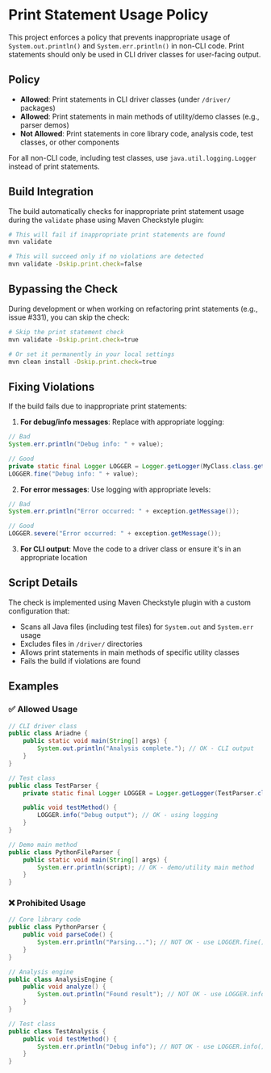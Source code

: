 # Print Statement Usage Policy

This project enforces a policy that prevents inappropriate usage of `System.out.println()` and `System.err.println()` in non-CLI code. Print statements should only be used in CLI driver classes for user-facing output.

## Policy

- **Allowed**: Print statements in CLI driver classes (under `/driver/` packages)
- **Allowed**: Print statements in main methods of utility/demo classes (e.g., parser demos)
- **Not Allowed**: Print statements in core library code, analysis code, test classes, or other components

For all non-CLI code, including test classes, use `java.util.logging.Logger` instead of print statements.

## Build Integration

The build automatically checks for inappropriate print statement usage during the `validate` phase using Maven Checkstyle plugin:

```bash
# This will fail if inappropriate print statements are found
mvn validate

# This will succeed only if no violations are detected
mvn validate -Dskip.print.check=false
```

## Bypassing the Check

During development or when working on refactoring print statements (e.g., issue #331), you can skip the check:

```bash
# Skip the print statement check
mvn validate -Dskip.print.check=true

# Or set it permanently in your local settings
mvn clean install -Dskip.print.check=true
```

## Fixing Violations

If the build fails due to inappropriate print statements:

1. **For debug/info messages**: Replace with appropriate logging:
```java
// Bad
System.err.println("Debug info: " + value);

// Good
private static final Logger LOGGER = Logger.getLogger(MyClass.class.getName());
LOGGER.fine("Debug info: " + value);
```

2. **For error messages**: Use logging with appropriate levels:
```java
// Bad
System.err.println("Error occurred: " + exception.getMessage());

// Good
LOGGER.severe("Error occurred: " + exception.getMessage());
```

3. **For CLI output**: Move the code to a driver class or ensure it's in an appropriate location

## Script Details

The check is implemented using Maven Checkstyle plugin with a custom configuration that:

- Scans all Java files (including test files) for `System.out` and `System.err` usage
- Excludes files in `/driver/` directories
- Allows print statements in main methods of specific utility classes
- Fails the build if violations are found

## Examples

### ✅ Allowed Usage

```java
// CLI driver class
public class Ariadne {
	public static void main(String[] args) {
		System.out.println("Analysis complete."); // OK - CLI output
	}
}

// Test class
public class TestParser {
	private static final Logger LOGGER = Logger.getLogger(TestParser.class.getName());

	public void testMethod() {
		LOGGER.info("Debug output"); // OK - using logging
	}
}

// Demo main method
public class PythonFileParser {
	public static void main(String[] args) {
		System.err.println(script); // OK - demo/utility main method
	}
}
```

### ❌ Prohibited Usage

```java
// Core library code
public class PythonParser {
	public void parseCode() {
		System.err.println("Parsing..."); // NOT OK - use LOGGER.fine() instead
	}
}

// Analysis engine
public class AnalysisEngine {
	public void analyze() {
		System.out.println("Found result"); // NOT OK - use LOGGER.info() instead
	}
}

// Test class
public class TestAnalysis {
	public void testMethod() {
		System.err.println("Debug info"); // NOT OK - use LOGGER.info() instead
	}
}
```
